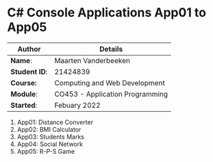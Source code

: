 # C# Console Applications App01 to App05
| Author | Details |
| ---- | ---- |
**Name**: | Maarten Vanderbeeken  |
**Student ID**: | 21424839 |
**Course:** | Computing and Web Development |
**Module**: | CO453 - Application Programming |
**Started**: | Febuary 2022 |    

1. App01: Distance Converter
2. App02: BMI Calculator
3. App03: Students Marks
4. App04: Social Network
5. App05: R-P-S Game
